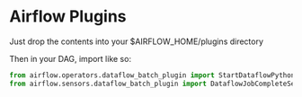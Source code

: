 # Airflow Plugins

Just drop the contents into your $AIRFLOW_HOME/plugins directory

Then in your DAG, import like so:

```python
from airflow.operators.dataflow_batch_plugin import StartDataflowPythonBatchJobOperator
from airflow.sensors.dataflow_batch_plugin import DataflowJobCompleteSensor
```
